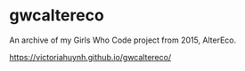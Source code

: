 # gwcaltereco
An archive of my Girls Who Code project from 2015, AlterEco.

https://victoriahuynh.github.io/gwcaltereco/
